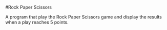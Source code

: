 #Rock Paper Scissors

A program that play the Rock Paper Scissors game 
and display the results when a play reaches 5 points.